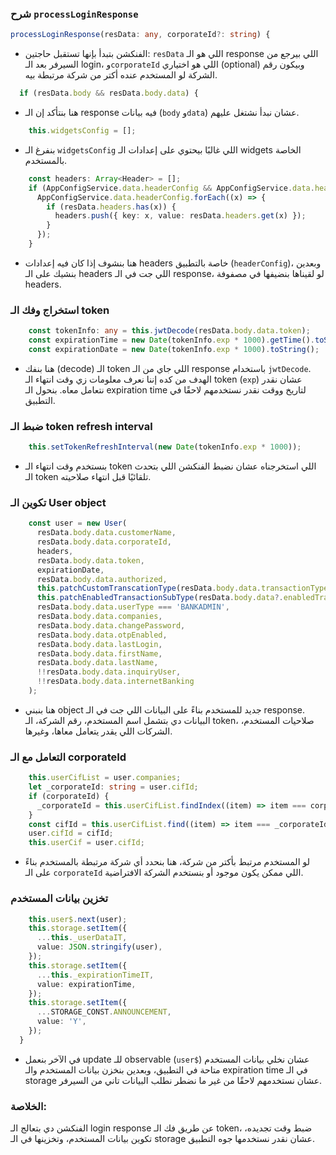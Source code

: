
### شرح `processLoginResponse`

```typescript
processLoginResponse(resData: any, corporateId?: string) {
```

- الفنكشن بتبدأ بإنها تستقبل حاجتين: `resData` اللي هو الـ response اللي بيرجع من السيرفر بعد الـ login، و`corporateId` اللي هو اختياري (optional) وبيكون رقم الشركة لو المستخدم عنده أكتر من شركة مرتبطة بيه.

```typescript
  if (resData.body && resData.body.data) {
```

- هنا بنتأكد إن الـ response فيه بيانات (`body` و`data`) عشان نبدأ نشتغل عليهم.

```typescript
    this.widgetsConfig = [];
```

- بنفرغ الـ `widgetsConfig` اللي غالبًا بيحتوي على إعدادات الـ widgets الخاصة بالمستخدم.

```typescript
    const headers: Array<Header> = [];
    if (AppConfigService.data.headerConfig && AppConfigService.data.headerConfig.length > 0) {
      AppConfigService.data.headerConfig.forEach((x) => {
        if (resData.headers.has(x)) {
          headers.push({ key: x, value: resData.headers.get(x) });
        }
      });
    }
```

- هنا بنشوف إذا كان فيه إعدادات headers خاصة بالتطبيق (`headerConfig`)، وبعدين بنشيك على الـ headers اللي جت في الـ response، لو لقيناها بنضيفها في مصفوفة headers.

### استخراج وفك الـ token

```typescript
    const tokenInfo: any = this.jwtDecode(resData.body.data.token);
    const expirationTime = new Date(tokenInfo.exp * 1000).getTime().toString();
    const expirationDate = new Date(tokenInfo.exp * 1000).toString();
```

- هنا بنفك (decode) الـ token اللي جاي من الـ response باستخدام `jwtDecode`. الهدف من كده إننا نعرف معلومات زي وقت انتهاء الـ token (`exp`) عشان نقدر نتعامل معاه. بنحول الـ expiration time لتاريخ ووقت نقدر نستخدمهم لاحقًا في التطبيق.

### ضبط الـ token refresh interval

```typescript
    this.setTokenRefreshInterval(new Date(tokenInfo.exp * 1000));
```

- بنستخدم وقت انتهاء الـ token اللي استخرجناه عشان نضبط الفنكشن اللي بتحدث الـ token تلقائيًا قبل انتهاء صلاحيته.

### تكوين الـ User object

```typescript
    const user = new User(
      resData.body.data.customerName,
      resData.body.data.corporateId,
      headers,
      resData.body.data.token,
      expirationDate,
      resData.body.data.authorized,
      this.patchCustomTranscationType(resData.body.data.transactionTypes),
      this.patchEnabledTransactionSubType(resData.body.data?.enabledTransactionSubType),
      resData.body.data.userType === 'BANKADMIN',
      resData.body.data.companies,
      resData.body.data.changePassword,
      resData.body.data.otpEnabled,
      resData.body.data.lastLogin,
      resData.body.data.firstName,
      resData.body.data.lastName,
      !!resData.body.data.inquiryUser,
      !!resData.body.data.internetBanking
    );
```

- هنا بنبني object جديد للمستخدم بناءً على البيانات اللي جت في الـ response. البيانات دي بتشمل اسم المستخدم، رقم الشركة، الـ token، صلاحيات المستخدم، الشركات اللي يقدر يتعامل معاها، وغيرها. 

### التعامل مع الـ corporateId

```typescript
    this.userCifList = user.companies;
    let _corporateId: string = user.cifId;
    if (corporateId) {
      _corporateId = this.userCifList.findIndex((item) => item === corporateId) > -1 ? corporateId : user.cifId;
    }
    const cifId = this.userCifList.find((item) => item === _corporateId) || this.userCifList[0];
    user.cifId = cifId;
    this.userCif = user.cifId;
```

- لو المستخدم مرتبط بأكتر من شركة، هنا بنحدد أي شركة مرتبطة بالمستخدم بناءً على الـ `corporateId` اللي ممكن يكون موجود أو بنستخدم الشركة الافتراضية.

### تخزين بيانات المستخدم

```typescript
    this.user$.next(user);
    this.storage.setItem({
      ...this._userDataIT,
      value: JSON.stringify(user),
    });
    this.storage.setItem({
      ...this._expirationTimeIT,
      value: expirationTime,
    });
    this.storage.setItem({
      ...STORAGE_CONST.ANNOUNCEMENT,
      value: 'Y',
    });
  }
```

- في الآخر بنعمل update للـ observable (`user$`) عشان نخلي بيانات المستخدم متاحة في التطبيق، وبعدين بنخزن بيانات المستخدم والـ expiration time في الـ storage عشان نستخدمهم لاحقًا من غير ما نضطر نطلب البيانات تاني من السيرفر.

### الخلاصة:
الفنكشن دي بتعالج الـ login response عن طريق فك الـ token، ضبط وقت تجديده، تكوين بيانات المستخدم، وتخزينها في الـ storage عشان نقدر نستخدمها جوه التطبيق.
